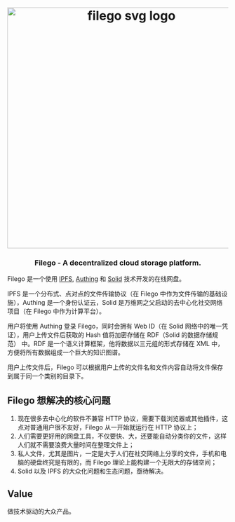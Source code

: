 <h1 align="center">
  <a href="https://filego.io"><img width="550" src="https://usercontents.authing.cn/filego/cdn/images/filego_blue.svg" alt="filego svg logo" /></a>
</h1>

<h3 align="center">Filego - A decentralized cloud storage platform.</h3>

Filego 是一个使用 [IPFS](https://ipfs.io), [Authing](https://authing.cn) 和 [Solid](https://solid.inrupt.com) 技术开发的在线网盘。

IPFS 是一个分布式、点对点的文件传输协议（在 Filego 中作为文件传输的基础设施），Authing 是一个身份认证云，Solid 是万维网之父启动的去中心化社交网络项目（在 Filego 中作为计算平台）。

用户将使用 Authing 登录 Filego，同时会拥有 Web ID（在 Solid 网络中的唯一凭证），用户上传文件后获取的 Hash 值将加密存储在 RDF（Solid 的数据存储规范） 中。RDF 是一个语义计算框架，他将数据以三元组的形式存储在 XML 中，方便将所有数据组成一个巨大的知识图谱。

用户上传文件后，Filego 可以根据用户上传的文件名和文件内容自动将文件保存到属于同一个类别的目录下。

## Filego 想解决的核心问题

1. 现在很多去中心化的软件不兼容 HTTP 协议，需要下载浏览器或其他插件，这点对普通用户很不友好，Filego 从一开始就运行在 HTTP 协议上；
2. 人们需要更好用的网盘工具，不仅要快、大，还要能自动分类你的文件，这样人们就不需要浪费大量时间在整理文件上；
3. 私人文件，尤其是图片，一定是大于人们在社交网络上分享的文件，手机和电脑的硬盘终究是有限的，而 Filego 理论上能构建一个无限大的存储空间；
4. Solid 以及 IPFS 的大众化问题和生态问题，亟待解决。

## Value

做技术驱动的大众产品。
